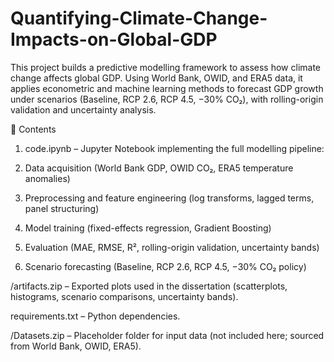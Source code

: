 # Quantifying-Climate-Change-Impacts-on-Global-GDP
This project builds a predictive modelling framework to assess how climate change affects global GDP. Using World Bank, OWID, and ERA5 data, it applies econometric and machine learning methods to forecast GDP growth under scenarios (Baseline, RCP 2.6, RCP 4.5, −30% CO₂), with rolling-origin validation and uncertainty analysis.

📂 Contents

1. code.ipynb – Jupyter Notebook implementing the full modelling pipeline:

2. Data acquisition (World Bank GDP, OWID CO₂, ERA5 temperature anomalies)

3. Preprocessing and feature engineering (log transforms, lagged terms, panel structuring)

4. Model training (fixed-effects regression, Gradient Boosting)

5. Evaluation (MAE, RMSE, R², rolling-origin validation, uncertainty bands)

6. Scenario forecasting (Baseline, RCP 2.6, RCP 4.5, −30% CO₂ policy)

/artifacts.zip – Exported plots used in the dissertation (scatterplots, histograms, scenario comparisons, uncertainty bands).

requirements.txt – Python dependencies.

/Datasets.zip – Placeholder folder for input data (not included here; sourced from World Bank, OWID, ERA5).
